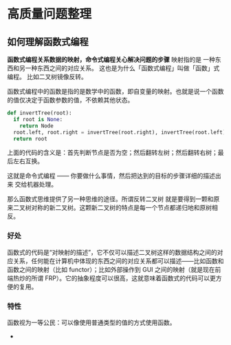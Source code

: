 # 高质量问题整理

## 如何理解函数式编程


**函数式编程关系数据的映射，命令式编程关心解决问题的步骤** 映射指的是 一种东西和另一种东西之间的对应关系。 这也是为什么「函数式编程」叫做「函数」式编程。 比如二叉树镜像反转。

函数式编程中的函数是指的是数学中的函数，即自变量的映射。也就是说一个函数的值仅决定于函数参数的值，不依赖其他状态。

```python
def invertTree(root):
  if root is None:
    return Node
  root.left, root.right = invertTree(root.right), invertTree(root.left)
  return root
```
上面的代码的含义是：首先判断节点是否为空；然后翻转左树；然后翻转右树；最后左右互换。

这就是命令式编程 —— 你要做什么事情，然后把达到的目标的步骤详细的描述出来 交给机器处理。

那么函数式思维提供了另一种思维的途径。所谓反转二叉树 就是要得到一颗和原来二叉树对称的新二叉树。这颗新二叉树的特点是每一个节点都递归地和原树相反。

### 好处
函数式的代码是“对映射的描述”，它不仅可以描述二叉树这样的数据结构之间的对应关系，任何能在计算机中体现的东西之间的对应关系都可以描述——比如函数和函数之间的映射（比如 functor）；比如外部操作到 GUI 之间的映射（就是现在前端热炒的所谓 FRP）。它的抽象程度可以很高，这就意味着函数式的代码可以更方便的复用。

### 特性

函数视为一等公民：可以像使用普通类型的值的方式使用函数。

* 